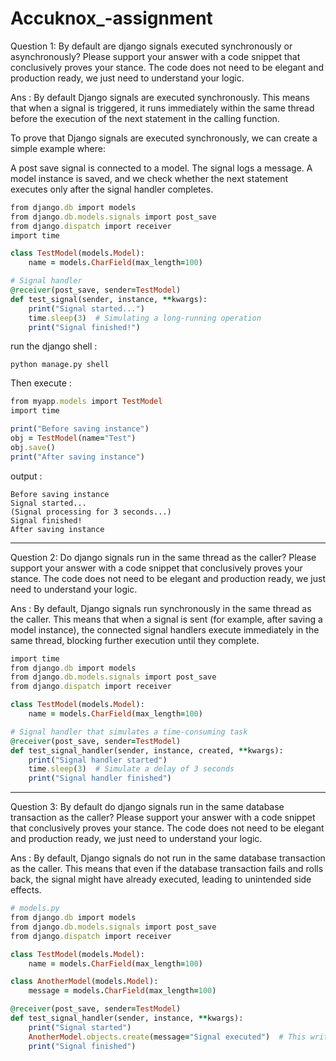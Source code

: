 # Accuknox_-assignment


Question 1: By default are django signals executed synchronously or asynchronously? Please support your answer with a code snippet that conclusively proves your stance. The code does not need to be elegant and production ready, we just need to understand your logic.

Ans : By default Django signals are executed synchronously. This means that when a signal is triggered, it runs immediately within the same thread before the execution of the next statement in the calling function.

To prove that Django signals are executed synchronously, we can create a simple example where:

A post save signal is connected to a model.
The signal logs a message.
A model instance is saved, and we check whether the next statement executes only after the signal handler completes.
```ruby
from django.db import models
from django.db.models.signals import post_save
from django.dispatch import receiver
import time

class TestModel(models.Model):
    name = models.CharField(max_length=100)

# Signal handler
@receiver(post_save, sender=TestModel)
def test_signal(sender, instance, **kwargs):
    print("Signal started...")
    time.sleep(3)  # Simulating a long-running operation
    print("Signal finished!")
```
run the django shell :
```
python manage.py shell
```
Then execute :
``` ruby
from myapp.models import TestModel
import time

print("Before saving instance")
obj = TestModel(name="Test")
obj.save()
print("After saving instance")
```
output :
```
Before saving instance
Signal started...
(Signal processing for 3 seconds...)
Signal finished!
After saving instance
```
<hr>

Question 2: Do django signals run in the same thread as the caller? Please support your answer with a code snippet that conclusively proves your stance. The code does not need to be elegant and production ready, we just need to understand your logic.

Ans : By default, Django signals run synchronously in the same thread as the caller. This means that when a signal is sent (for example, after saving a model instance), the connected signal handlers execute immediately in the same thread, blocking further execution until they complete.

``` ruby
import time
from django.db import models
from django.db.models.signals import post_save
from django.dispatch import receiver

class TestModel(models.Model):
    name = models.CharField(max_length=100)

# Signal handler that simulates a time-consuming task
@receiver(post_save, sender=TestModel)
def test_signal_handler(sender, instance, created, **kwargs):
    print("Signal handler started")
    time.sleep(3)  # Simulate a delay of 3 seconds
    print("Signal handler finished")
```

<hr>

Question 3: By default do django signals run in the same database transaction as the caller? Please support your answer with a code snippet that conclusively proves your stance. The code does not need to be elegant and production ready, we just need to understand your logic.

Ans : By default, Django signals do not run in the same database transaction as the caller. This means that even if the database transaction fails and rolls back, the signal might have already executed, leading to unintended side effects.

```ruby
# models.py
from django.db import models
from django.db.models.signals import post_save
from django.dispatch import receiver

class TestModel(models.Model):
    name = models.CharField(max_length=100)

class AnotherModel(models.Model):
    message = models.CharField(max_length=100)

@receiver(post_save, sender=TestModel)
def test_signal_handler(sender, instance, **kwargs):
    print("Signal started")
    AnotherModel.objects.create(message="Signal executed")  # This writes to the DB
    print("Signal finished")
```
